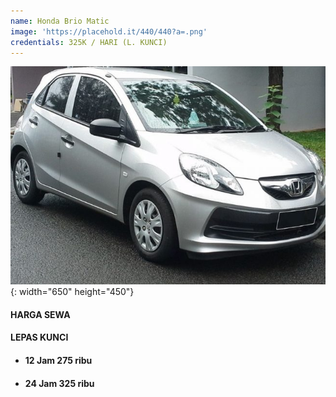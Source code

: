 ```yaml
---
name: Honda Brio Matic
image: 'https://placehold.it/440/440?a=.png'
credentials: 325K / HARI (L. KUNCI)
---
```


![](/uploads/brio.jpg){: width="650" height="450"}

#### HARGA SEWA

#### LEPAS KUNCI &nbsp; &nbsp;

* #### 12 Jam 275 ribu
* #### 24 Jam 325 ribu